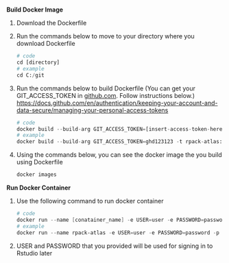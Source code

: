 # 

**Build Docker Image**

1. Download the Dockerfile
2. Run the commands below to move to your directory where you download Dockerfile
    
    ```python
    # code
    cd [directory]
    # example
    cd C:/git 
    ```
    
3. Run the commands below to build Dockerfile
(You can get your GIT_ACCESS_TOKEN in [github.com](http://github.com/). Follow instructions below.)
https://docs.github.com/en/authentication/keeping-your-account-and-data-secure/managing-your-personal-access-tokens
    
    ```python
    # code
    docker build --build-arg GIT_ACCESS_TOKEN=[insert-access-token-here] -t [image_name]:[image_tag] .
    # example
    docker build --build-arg GIT_ACCESS_TOKEN=ghd123123 -t rpack-atlas:v2.12.0 .
    ```
    
4. Using the commands below, you can see the docker image the you build using Dockerfile
    
    ```python
    docker images
    ```
    

**Run Docker Container**

1. Use the following command to run docker container
    
    ```powershell
    # code
    docker run --name [conatainer_name] -e USER=user -e PASSWORD=password -p 8787:8787 [image_name]:[image_tag]
    # example
    docker run --name rpack-atlas -e USER=user -e PASSWORD=password -p 8787:8787 rpack-atlas:v2.12.0
    ```
    
2. USER and PASSWORD that you provided will be used for signing in to Rstudio later
